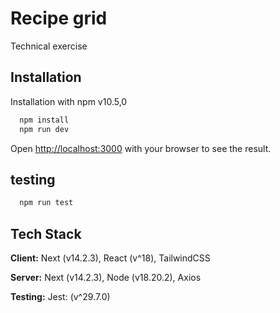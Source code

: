 # Recipe grid

Technical exercise

## Installation

Installation with npm v10.5,0

```bash
  npm install
  npm run dev
```

Open [http://localhost:3000](http://localhost:3000) with your browser to see the result.

## testing

```bash
  npm run test
```

## Tech Stack

**Client:** Next (v14.2.3), React (v^18), TailwindCSS

**Server:** Next (v14.2.3), Node (v18.20.2), Axios

**Testing:** Jest: (v^29.7.0)
